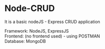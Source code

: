 # Node-CRUD

It is a basic nodeJS - Express CRUD application

Framework: NodeJS, ExpressJS <br>
Frontend: (no frontend used) - using POSTMAN <br>
Database: MongoDB <br>
